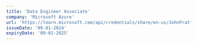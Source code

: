 ```yaml
---
title: 'Data Engineer Associate'
company: 'Microsoft Azure'
url: 'https://learn.microsoft.com/api/credentials/share/en-us/JohnPratt-2729/27447E0EE8600272'
issueDate: '09-01-2024'
expiryDate: '09-01-2025'
---
```

